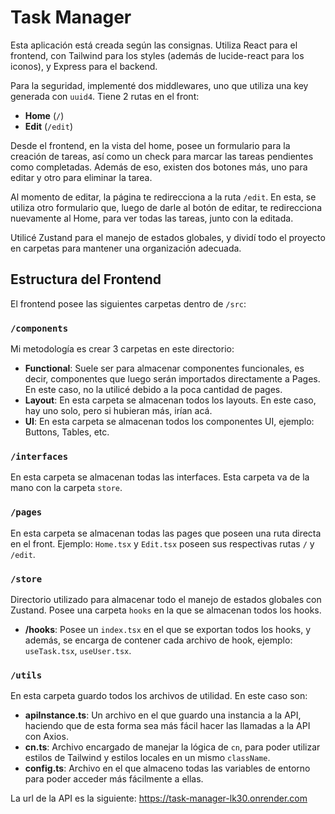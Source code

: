 # Task Manager

Esta aplicación está creada según las consignas. Utiliza React para el frontend, con Tailwind para los styles (además de lucide-react para los iconos), y Express para el backend. 

Para la seguridad, implementé dos middlewares, uno que utiliza una key generada con `uuid4`. Tiene 2 rutas en el front: 

- **Home** (`/`)
- **Edit** (`/edit`)

Desde el frontend, en la vista del home, posee un formulario para la creación de tareas, así como un check para marcar las tareas pendientes como completadas. Además de eso, existen dos botones más, uno para editar y otro para eliminar la tarea. 

Al momento de editar, la página te redirecciona a la ruta `/edit`. En esta, se utiliza otro formulario que, luego de darle al botón de editar, te redirecciona nuevamente al Home, para ver todas las tareas, junto con la editada.

Utilicé Zustand para el manejo de estados globales, y dividí todo el proyecto en carpetas para mantener una organización adecuada.

## Estructura del Frontend

El frontend posee las siguientes carpetas dentro de `/src`:

### `/components`

Mi metodología es crear 3 carpetas en este directorio:

- **Functional**: Suele ser para almacenar componentes funcionales, es decir, componentes que luego serán importados directamente a Pages. En este caso, no la utilicé debido a la poca cantidad de pages.
- **Layout**: En esta carpeta se almacenan todos los layouts. En este caso, hay uno solo, pero si hubieran más, irían acá.
- **UI**: En esta carpeta se almacenan todos los componentes UI, ejemplo: Buttons, Tables, etc.

### `/interfaces`

En esta carpeta se almacenan todas las interfaces. Esta carpeta va de la mano con la carpeta `store`.

### `/pages`

En esta carpeta se almacenan todas las pages que poseen una ruta directa en el front. Ejemplo: `Home.tsx` y `Edit.tsx` poseen sus respectivas rutas `/` y `/edit`.

### `/store`

Directorio utilizado para almacenar todo el manejo de estados globales con Zustand. Posee una carpeta `hooks` en la que se almacenan todos los hooks.

- **/hooks**: Posee un `index.tsx` en el que se exportan todos los hooks, y además, se encarga de contener cada archivo de hook, ejemplo: `useTask.tsx`, `useUser.tsx`.

### `/utils`

En esta carpeta guardo todos los archivos de utilidad. En este caso son:

- **apiInstance.ts**: Un archivo en el que guardo una instancia a la API, haciendo que de esta forma sea más fácil hacer las llamadas a la API con Axios.
- **cn.ts**: Archivo encargado de manejar la lógica de `cn`, para poder utilizar estilos de Tailwind y estilos locales en un mismo `className`.
- **config.ts**: Archivo en el que almaceno todas las variables de entorno para poder acceder más fácilmente a ellas.

La url de la API es la siguiente:
https://task-manager-lk30.onrender.com

